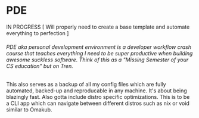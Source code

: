 # PDE
IN PROGRESS [ Will properly need to create a base template and automate everything to perfection ]

###### PDE aka personal development environment is a developer workflow crash course that teaches everything I need to be super productive when building awesome suckless software. Think of this as a "Missing Semester of your CS education" but on Tren.

This also serves as a backup of all my config files which are fully automated, backed-up and reproducable in any machine. It's about being blazingly fast. Also gotta include distro specific optimizations. This is to be a CLI app which can navigate between different distros such as nix or void similar to Omakub.


